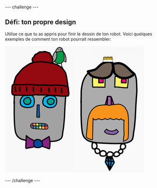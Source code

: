 --- challenge ---

## Défi: ton propre design

Utilise ce que tu as appris pour finir le dessin de ton robot. Voici quelques exemples de comment ton robot pourrait ressembler:

![capture d'écran](images/robot-examples.png)

--- /challenge ---